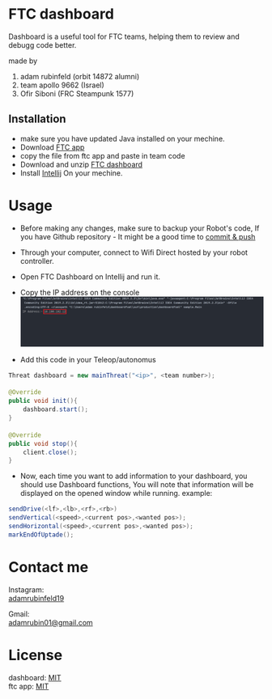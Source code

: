 # FTC dashboard
Dashboard is a useful tool for FTC teams, helping them to review and debugg code better.

made by   
1. adam rubinfeld (orbit 14872 alumni)  
2. team apollo 9662 (Israel)
3. Ofir Siboni (FRC Steampunk 1577)



## Installation
- make sure you have updated Java installed on your mechine.
- Download [FTC app](https://github.com/adamrubinfeld/FTC-app)  
- copy the file from ftc app and paste in team code  
- Download and unzip [FTC dashboard](https://github.com/adamrubinfeld/Dashboard) 
- Install [Intellij](https://www.jetbrains.com/idea/download/#section=windows) On your mechine. 


# Usage
- Before making any changes, make sure to backup your Robot's code, If you have Github repository - It might be a good time to [commit & push](https://readwrite.com/2013/10/02/github-for-beginners-part-2/)
- Through your computer, connect to Wifi Direct hosted by your robot controller.  
- Open FTC Dashboard on Intellij and run it.
- Copy the IP address on the console  
![image1](/images/image1.png)  

- Add this code in your Teleop/autonomus
```java
Threat dashboard = new mainThreat("<ip>", <team number>);

@Override
public void init(){
    dashboard.start();
}

@Override
public void stop(){
    client.close();
}
```
- Now, each time you want to add information to your dashboard, you should use Dashboard functions,
  You will note that information will be displayed on the opened window while running.
 example:
```java
sendDrive(<lf>,<lb>,<rf>,<rb>)
sendVertical(<speed>,<current pos>,<wanted pos>);
sendHorizontal(<speed>,<current pos>,<wanted pos>);
markEndOfUptade();
```
  

# Contact me
Instagram:  
[adamrubinfeld19](https://instagram.com/adamrubinfeld19?igshid=1d8lyv6hdvi601)

Gmail:  
[adamrubin01@gmail.com](mailto:adamrubin01@gmail.com)


# License
dashboard: [MIT](https://github.com/adamrubinfeld/Dashboard/blob/master/LICENSE)  
ftc app: [MIT](https://github.com/adamrubinfeld/FTC-app/blob/master/LICENSE)
